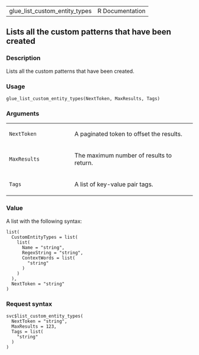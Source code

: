 <table style="width: 100%;">
<tbody>
<tr class="odd">
<td>glue_list_custom_entity_types</td>
<td style="text-align: right;">R Documentation</td>
</tr>
</tbody>
</table>

## Lists all the custom patterns that have been created

### Description

Lists all the custom patterns that have been created.

### Usage

    glue_list_custom_entity_types(NextToken, MaxResults, Tags)

### Arguments

<table>
<colgroup>
<col style="width: 35%" />
<col style="width: 65%" />
</colgroup>
<tbody>
<tr class="odd">
<td><code
id="glue_list_custom_entity_types_:_NextToken">NextToken</code></td>
<td><p>A paginated token to offset the results.</p></td>
</tr>
<tr class="even">
<td><code
id="glue_list_custom_entity_types_:_MaxResults">MaxResults</code></td>
<td><p>The maximum number of results to return.</p></td>
</tr>
<tr class="odd">
<td><code id="glue_list_custom_entity_types_:_Tags">Tags</code></td>
<td><p>A list of key-value pair tags.</p></td>
</tr>
</tbody>
</table>

### Value

A list with the following syntax:

    list(
      CustomEntityTypes = list(
        list(
          Name = "string",
          RegexString = "string",
          ContextWords = list(
            "string"
          )
        )
      ),
      NextToken = "string"
    )

### Request syntax

    svc$list_custom_entity_types(
      NextToken = "string",
      MaxResults = 123,
      Tags = list(
        "string"
      )
    )
